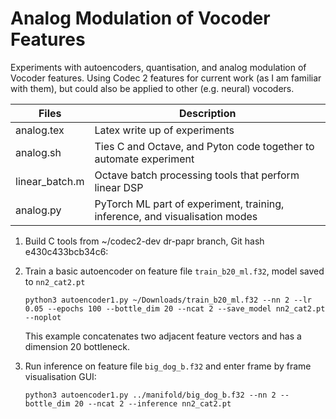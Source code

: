 # Analog Modulation of Vocoder Features

Experiments with autoencoders, quantisation, and analog modulation of Vocoder features.  Using Codec 2
features for current work (as I am familiar with them), but could also be applied to other (e.g. neural)
vocoders.

| Files | Description |
| ---- | ---- |
| analog.tex | Latex write up of experiments |
| analog.sh | Ties C and Octave, and Pyton code together to automate experiment |
| linear_batch.m | Octave batch processing tools that perform linear DSP |
| analog.py  | PyTorch ML part of experiment, training, inference, and visualisation modes |

1. Build C tools from ~/codec2-dev dr-papr branch, Git hash e430c433bcb34c6:

1. Train a basic autoencoder on feature file `train_b20_ml.f32`, model saved to `nn2_cat2.pt`
   ```
   python3 autoencoder1.py ~/Downloads/train_b20_ml.f32 --nn 2 --lr 0.05 --epochs 100 --bottle_dim 20 --ncat 2 --save_model nn2_cat2.pt --noplot
   ```
   This example concatenates two adjacent feature vectors and has a dimension 20 bottleneck.

1. Run inference on feature file `big_dog_b.f32` and enter frame by frame visualisation GUI:
   ```
   python3 autoencoder1.py ../manifold/big_dog_b.f32 --nn 2 --bottle_dim 20 --ncat 2 --inference nn2_cat2.pt
   ```
